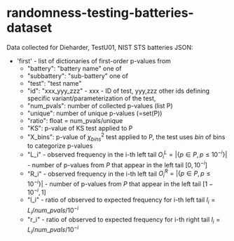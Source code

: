 # randomness-testing-batteries-dataset
Data collected for Dieharder, TestU01, NIST STS batteries
JSON: 
 * 'first' - list of dictionaries of first-order p-values from  
   - "battery": "battery name" one of
   - "subbattery": "sub-battery" one of
   - "test": "test name"
   - "id": "xxx_yyy_zzz" - xxx - ID of test, yyy,zzz other ids defining specific variant/parameterization of the test,  
   - "num_pvals": number of collected p-values (list P)
   - "unique": number of unique p-values (=set(P))
   - "ratio": float = num_pvals/unique 
   - "KS": p-value of KS test applied to P
   - "X_bins": p-value of $\chi^2_{bins}$ test applied to P, the test uses $bin$ of bins to categorize p-values
   - "L\_i" - observed frequency in the i-th left tail $O^L_i=|\{p \in P, p\leq 10^{-i}\}|$ - number of p-values from $P$ that appear in the left tail $[0, 10^{-i}]$
   - "R\_i" - observed frequency in the i-th left tail $O^R_i=|\{p \in P, p\leq 10^{-i}\}|$ - number of p-values from $P$ that appear in the left tail $[1-10^{-i}, 1]$
   - "l\_i" - ratio of observed to expected frequency for i-th left tail $l_i=L_i/num\_pvals/10^{-i}$
   - "r\_i" - ratio of observed to expected frequency for i-th right tail $l_i=L_i/num\_pvals/10^{-i}$

